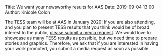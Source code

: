 Title: We want your newsworthy results for AAS
Date: 2019-09-04 13:00
Author: Knicole Colon

The TESS team will be at AAS in January 2020! If you are also attending, and you plan to present TESS results that you think would be of broad interest to the public, [please submit a media request](https://heasarc.gsfc.nasa.gov/docs/tess/media.html). We would love to showcase as many TESS results as possible, but we need time to prepare stories and graphics. Therefore, we ask that if you are interested in having your work promoted, you submit a media request as soon as possible.
